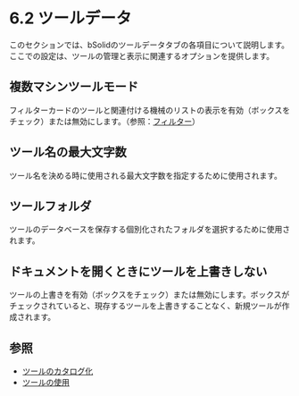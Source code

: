 # 6.2 ツールデータ

このセクションでは、bSolidのツールデータタブの各項目について説明します。ここでの設定は、ツールの管理と表示に関連するオプションを提供します。

## 複数マシンツールモード

フィルターカードのツールと関連付ける機械のリストの表示を有効（ボックスをチェック）または無効にします。（参照：[フィルター](../05-Utensili/05-02_dati-catalog.md#フィルター)）

## ツール名の最大文字数

ツール名を決める時に使用される最大文字数を指定するために使用されます。

## ツールフォルダ

ツールのデータベースを保存する個別化されたフォルダを選択するために使用されます。

## ドキュメントを開くときにツールを上書きしない

ツールの上書きを有効（ボックスをチェック）または無効にします。ボックスがチェックされていると、現存するツールを上書きすることなく、新規ツールが作成されます。

## 参照

- [ツールのカタログ化](../05-Utensili/05-02_dati-catalog.md)
- [ツールの使用](../05-Utensili/05-03_Uso-reg.md) 